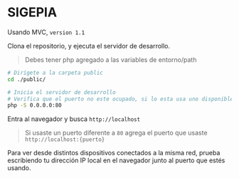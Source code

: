 # SIGEPIA

Usando MVC, `version 1.1` 

Clona el repositorio, y ejecuta el servidor de desarrollo.

> Debes tener php agregado a las variables de entorno/path

```bash
# Dirígete a la carpeta public
cd ./public/

# Inicia el servidor de desarrollo
# Verifica que el puerto no este ocupado, si lo esta usa uno disponible
php -S 0.0.0.0:80
```

Entra al navegador y busca `http://localhost`
> Si usaste un puerto diferente a `80` agrega el puerto que usaste `http://localhost:{puerto}`

Para ver desde distintos dispositivos conectados a la misma red, prueba escribiendo tu dirección IP local en el navegador junto al puerto que estés usando.